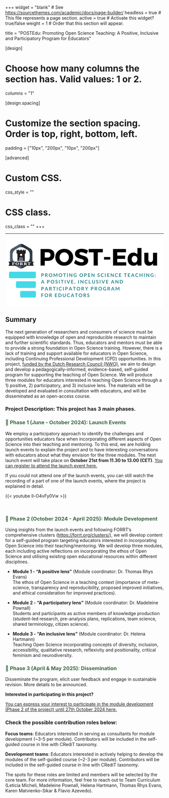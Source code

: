 +++
widget = "blank"  # See https://sourcethemes.com/academic/docs/page-builder/
headless = true  # This file represents a page section.
active = true  # Activate this widget? true/false
weight = 1  # Order that this section will appear.

title = "POSTEdu: Promoting Open Science Teaching: A Positive, Inclusive and Participatory Program for Educators"

[design]
  # Choose how many columns the section has. Valid values: 1 or 2.
  columns = "1"

[design.spacing]
  # Customize the section spacing. Order is top, right, bottom, left.
  padding = ["10px", "200px", "10px", "200px"]

[advanced]
 # Custom CSS. 
 css_style = ""
 
 # CSS class.
 css_class = ""
+++

****


<!-- ![PostEdu Logo](PostEdu1.png) -->

<div style="display: flex; align-items: center;">
  <img src="PostEdu1.png" alt="PostEdu Logo" style="margin:auto; padding: auto;">
</div>

## Summary

The next generation of researchers and consumers of science must be equipped with knowledge of open and reproducible research to maintain and further scientific standards. Thus, educators and mentors must be able to provide a strong foundation in Open Science training. However, there is a lack of training and support available for educators in Open Science, including Continuing Professional Development (CPD) opportunities. In this project, [funded by the Dutch Research Council (NWO)](https://www.nwo.nl/en/researchprogrammes/open-science/open-science-fund/open-science-fund-2023-awarded-grants), we aim to design and develop a pedagogically-informed, evidence-based, self-guided program for supporting the teaching of Open Science. We will produce three modules for educators interested in teaching Open Science through a 1) positive, 2) participatory, and 3) inclusive lens. The materials will be developed and evaluated in consultation with educators, and will be disseminated as an open-access course.


### Project Description: This project has 3 main phases.

<h3 style="color:#38673F"> 🚨 <strong> Phase 1 (June - October 2024): Launch Events
 </strong> </h3>

We employ a participatory approach to identify the challenges and opportunities educators face when incorporating different aspects of Open Science into their teaching and mentoring. To this end, we are holding launch events to explain the project and to have interesting conversations with educators about what they envision for the three modules. The next launch event will take place on <strong> October 21st from 11.30 to 13.00 (CET)</strong>. [You can register to attend the launch event here.](https://docs.google.com/forms/d/1aH9yRhjehwwgZNDMJz9DEeF5cKAl2MmKsuQOcBawcSw/viewform?ts=66f5bd78&edit_requested=true)

If you could not attend one of the launch events, you can still watch the recording of a part of one of the launch events, where the project is explained in detail.

{{< youtube Il-O4vFy0Vw >}}

<br>

<h3 style="color:#38673F"> 🚨 <strong> Phase 2 (October 2024 - April 2025): Module Development
 </strong> </h3>

Using insights from the launch events and following FORRT’s comprehensive clusters (https://forrt.org/clusters/), we will develop content for a self-guided program targeting educators interested in incorporating Open Science into their teaching/mentoring. We will develop three modules, each including active reflections on incorporating the ethos of Open Science and utilising existing open educational resources within different disciplines.

- **Module 1 - “A positive lens”** (Module coordinator: Dr. Thomas Rhys Evans) <br>
The ethos of Open Science in a teaching context (importance of meta-science, transparency and reproducibility, proposed improved initiatives, and ethical consideration for improved practices). 

- **Module 2 - “A participatory lens”** (Module coordinator: Dr. Madeleine Pownall) <br>
Students and participants as active members of knowledge production (student-led research, pre-analysis plans, replications, team science, shared terminology, citizen science).

- **Module 3 - “An inclusive lens”** (Module coordinator: Dr. Helena Hartmann) <br>
Teaching Open Science incorporating concepts of diversity, inclusion, accessibility, qualitative research, reflexivity and positionality, critical feminism and neurodiversity.

<h3 style="color:#38673F"> 🚨 <strong> Phase 3 (April & May 2025): Dissemination
 </strong> </h3>
Disseminate the program, elicit user feedback and engage in sustainable revision. More details to be announced. 


<p> <strong> Interested in participating in this project?
 </strong> </p>

[You can express your interest to participate in the module development (Phase 2 of the project) until 27th October 2024 here.](https://docs.google.com/forms/d/10fkyhgAxn94xkrdGhtMJsabHivtfNGTAEVjw48wcqQc/viewform?ts=66f6d87f&edit_requested=true)

### Check the possible contribution roles below:

<strong>Focus teams</strong>: Educators interested in serving as consultants for module development (~3-5 per module). Contributors will be included in the self-guided course in line with CRediT taxonomy.

<strong>Development teams</strong>: Educators interested in actively helping to develop the modules of the self-guided course (~2-3 per module). Contributors will be included in the self-guided course in line with CRediT taxonomy. 

The spots for these roles are limited and members will be selected by the core team. For more information, feel free to reach out to Team Curriculum (Leticia Micheli, Madeleine Pownall, Helena Hartmann, Thomas Rhys Evans, Karen Matvienko-Sikar & Flavio Azevedo).
